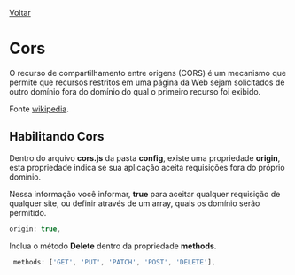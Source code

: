 [Voltar](/src/node_adonis.md)

# Cors

O recurso de compartilhamento entre origens (CORS) é um mecanismo que permite que recursos restritos em uma página da Web sejam solicitados de outro domínio fora do domínio do qual o primeiro recurso foi exibido.

Fonte [wikipedia](https://en.wikipedia.org/wiki/Cross-origin_resource_sharing).

## Habilitando Cors

Dentro do arquivo **cors.js** da pasta **config**, existe uma propriedade **origin**, esta propriedade indica se sua aplicação aceita requisições fora do próprio domínio.

Nessa informação você informar, **true** para aceitar qualquer requisição de qualquer site, ou definir através de um array, quais os domínio serão permitido.

```js
origin: true,
```

Inclua o método **Delete** dentro da propriedade **methods**.

```js
 methods: ['GET', 'PUT', 'PATCH', 'POST', 'DELETE'],
```
